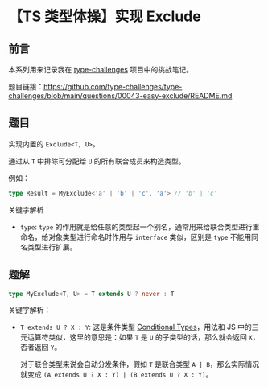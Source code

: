 # 【TS 类型体操】实现 Exclude

## 前言

本系列用来记录我在 [type-challenges](https://github.com/type-challenges/type-challenges) 项目中的挑战笔记。

题目链接：https://github.com/type-challenges/type-challenges/blob/main/questions/00043-easy-exclude/README.md

## 题目

实现内置的 `Exclude<T, U>`。

通过从 `T` 中排除可分配给 `U` 的所有联合成员来构造类型。

例如：

```ts
type Result = MyExclude<'a' | 'b' | 'c', 'a'> // 'b' | 'c'
```

关键字解析：

- `type`: `type` 的作用就是给任意的类型起一个别名，通常用来给联合类型进行重命名，给对象类型进行命名时作用与 `interface` 类似，区别是 `type` 不能用同名类型进行扩展。

## 题解

```ts
type MyExclude<T, U> = T extends U ? never : T
```

关键字解析：

- `T extends U ? X : Y`: 这是条件类型 [Conditional Types](https://www.typescriptlang.org/docs/handbook/2/conditional-types.html)，用法和 JS 中的三元运算符类似，这里的意思是：如果 `T` 是 `U` 的子类型的话，那么就会返回 `X`，否者返回 `Y`。

  对于联合类型来说会自动分发条件，假如 `T` 是联合类型 `A | B`，那么实际情况就变成 `(A extends U ? X : Y) | (B extends U ? X : Y)`。
